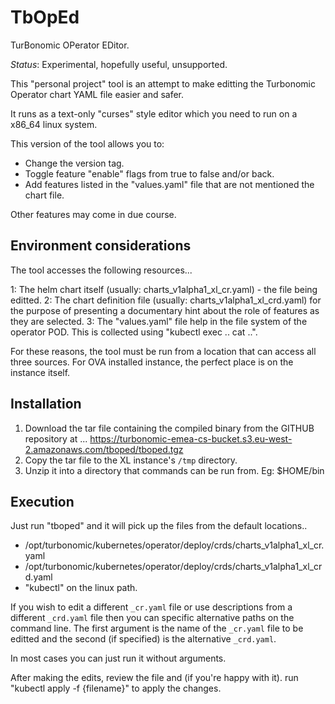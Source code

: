 # TbOpEd

TurBonomic OPerator EDitor.

*Status*: Experimental, hopefully useful, unsupported.

This "personal project" tool is an attempt to make editting the Turbonomic Operator chart YAML file easier and safer.

It runs as a text-only "curses" style editor which you need to run on a x86_64 linux system.

This version of the tool allows you to:

- Change the version tag.
- Toggle feature "enable" flags from true to false and/or back.
- Add features listed in the "values.yaml" file that are not mentioned the chart file.

Other features may come in due course.

## Environment considerations

The tool accesses the following resources...

1: The helm chart itself (usually: charts_v1alpha1_xl_cr.yaml) - the file being editted.
2: The chart definition file (usually: charts_v1alpha1_xl_crd.yaml) for the purpose of presenting a documentary hint about the role of features as they are selected.
3: The "values.yaml" file help in the file system of the operator POD. This is collected using "kubectl exec .. cat ..".

For these reasons, the tool must be run from a location that can access all three sources. For OVA installed instance, the perfect place is on the instance itself.

## Installation

1. Download the tar file containing the compiled binary from the GITHUB repository at ... https://turbonomic-emea-cs-bucket.s3.eu-west-2.amazonaws.com/tboped/tboped.tgz
2. Copy the tar file to the XL instance's `/tmp` directory.
3. Unzip it into a directory that commands can be run from. Eg: $HOME/bin

## Execution

Just run "tboped" and it will pick up the files from the default locations..

- /opt/turbonomic/kubernetes/operator/deploy/crds/charts_v1alpha1_xl_cr.yaml
- /opt/turbonomic/kubernetes/operator/deploy/crds/charts_v1alpha1_xl_crd.yaml
- "kubectl" on the linux path.

If you wish to edit a different `_cr.yaml` file or use descriptions from a different `_crd.yaml` file then you can specific alternative paths on the command line. The first argument is the name of the `_cr.yaml` file to be editted and the second (if specified) is the alternative `_crd.yaml`.

In most cases you can just run it without arguments.

After making the edits, review the file and (if you're happy with it). run "kubectl apply -f {filename}" to apply the changes.
